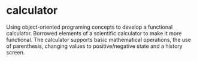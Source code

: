 # calculator
Using object-oriented programing concepts to develop a functional calculator.
Borrowed elements of a scientific calculator to make it more functional.
The calculator supports basic mathematical operations, the use of parenthesis, changing values to positive/negative state and a history screen.
